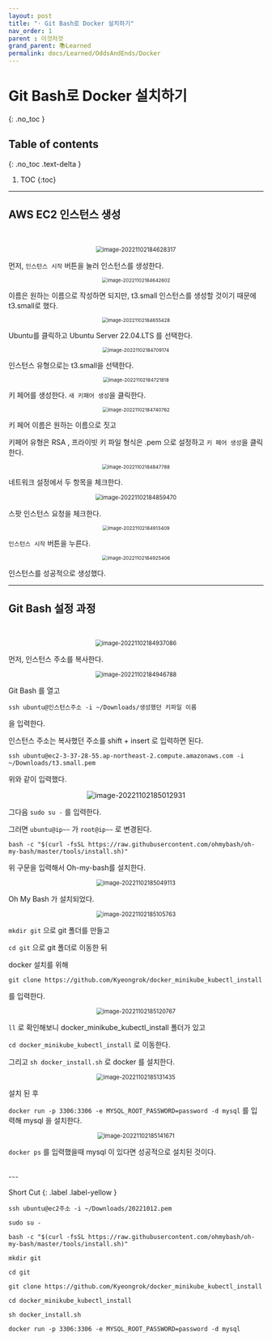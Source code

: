 ```yaml
---
layout: post
title: "· Git Bash로 Docker 설치하기"
nav_order: 1
parent : 이것저것
grand_parent: 📚Learned
permalink: docs/Learned/OddsAndEnds/Docker
---
```


#  Git Bash로 Docker 설치하기
{: .no_toc }

## Table of contents
{: .no_toc .text-delta }

1. TOC
{:toc}

---



## AWS EC2 인스턴스 생성


<br>

<p align="center">
<img src="https://raw.githubusercontent.com/buinq/imageServer/main/img/image-20221102184628317.png" alt="image-20221102184628317" style="zoom:80%;" />
</p>


먼저, `인스턴스 시작` 버튼을 눌러 인스턴스를 생성한다.


<p align="center">

<img src="https://raw.githubusercontent.com/buinq/imageServer/main/img/image-20221102184642602.png" alt="image-20221102184642602" style="zoom: 67%;" />
</p>


이름은 원하는 이름으로 작성하면 되지만, t3.small 인스턴스를 생성할 것이기 때문에 t3.small로 했다.


<p align="center">
<img src="https://raw.githubusercontent.com/buinq/imageServer/main/img/image-20221102184655428.png" alt="image-20221102184655428" style="zoom:67%;" />
</p>


Ubuntu를 클릭하고 Ubuntu Server 22.04.LTS 를 선택한다.


<p align="center">
<img src="https://raw.githubusercontent.com/buinq/imageServer/main/img/image-20221102184709174.png" alt="image-20221102184709174" style="zoom: 67%;" />
</p>


인스턴스 유형으로는 t3.small을 선택한다.


<p align="center">
<img src="https://raw.githubusercontent.com/buinq/imageServer/main/img/image-20221102184721818.png" alt="image-20221102184721818" style="zoom:67%;" />
</p>


키 페어를 생성한다. `새 키패어 생성`을 클릭한다.


<p align="center">
<img src="https://raw.githubusercontent.com/buinq/imageServer/main/img/image-20221102184740762.png" alt="image-20221102184740762" style="zoom: 67%;" />
</p>


키 페어 이름은 원하는 이름으로 짓고



키페어 유형은 RSA , 프라이빗 키 파일 형식은 .pem 으로 설정하고 `키 페어 생성`을 클릭한다.


<p align="center">
<img src="https://raw.githubusercontent.com/buinq/imageServer/main/img/image-20221102184847788.png" alt="image-20221102184847788" style="zoom:67%;" />
</p>


네트워크 설정에서 두 항목을 체크한다.


<p align="center">
<img src="https://raw.githubusercontent.com/buinq/imageServer/main/img/image-20221102184859470.png" alt="image-20221102184859470" style="zoom:80%;" />
</p>


스팟 인스턴스 요청을 체크한다.


<p align="center">
<img src="https://raw.githubusercontent.com/buinq/imageServer/main/img/image-20221102184913409.png" alt="image-20221102184913409" style="zoom:67%;" />
</p>


`인스턴스 시작` 버튼을 누른다.


<p align="center">
<img src="https://raw.githubusercontent.com/buinq/imageServer/main/img/image-20221102184925406.png" alt="image-20221102184925406" style="zoom:67%;" />
</p>


인스턴스를 성공적으로 생성했다.



------

## Git Bash 설정 과정

<br>

<p align="center">
<img src="https://raw.githubusercontent.com/buinq/imageServer/main/img/image-20221102184937086.png" alt="image-20221102184937086" style="zoom:80%;" />
</p>


먼저, 인스턴스 주소를 복사한다.


<p align="center">
<img src="https://raw.githubusercontent.com/buinq/imageServer/main/img/image-20221102184946788.png" alt="image-20221102184946788" style="zoom:80%;" />
</p>


Git Bash 를 열고



```
ssh ubuntu@인스턴스주소 -i ~/Downloads/생성했던 키파일 이름
```



을 입력한다.



인스턴스 주소는 복사했던 주소를 shift + insert 로 입력하면 된다.



```
ssh ubuntu@ec2-3-37-28-55.ap-northeast-2.compute.amazonaws.com -i ~/Downloads/t3.small.pem
```



위와 같이 입력했다.

<p align="center">
<img src="https://raw.githubusercontent.com/buinq/imageServer/main/img/image-20221102185012931.png" alt="image-20221102185012931"  />
</p>

그다음 `sudo su -` 를 입력한다.



그러면 `ubuntu@ip~~` 가 `root@ip~~` 로 변경된다.



```
bash -c "$(curl -fsSL https://raw.githubusercontent.com/ohmybash/oh-my-bash/master/tools/install.sh)"
```



위 구문을 입력해서 Oh-my-bash를 설치한다.


<p align="center">
<img src="https://raw.githubusercontent.com/buinq/imageServer/main/img/image-20221102185049113.png" alt="image-20221102185049113" style="zoom: 80%;" />
</p>


Oh My Bash 가 설치되었다.


<p align="center">
<img src="https://raw.githubusercontent.com/buinq/imageServer/main/img/image-20221102185105763.png" alt="image-20221102185105763" style="zoom:80%;" />
</p>

`mkdir git` 으로 git 폴더를 만들고



`cd git` 으로 git 폴더로 이동한 뒤



docker 설치를 위해



```
git clone https://github.com/Kyeongrok/docker_minikube_kubectl_install
```



를 입력한다.


<p align="center">
<img src="https://raw.githubusercontent.com/buinq/imageServer/main/img/image-20221102185120767.png" alt="image-20221102185120767" style="zoom:80%;" />
</p>

`ll` 로 확인해보니 docker_minikube_kubectl_install 폴더가 있고



`cd docker_minikube_kubectl_install` 로 이동한다.



그리고 `sh docker_install.sh` 로 docker 를 설치한다.


<p align="center">
<img src="https://raw.githubusercontent.com/buinq/imageServer/main/img/image-20221102185131435.png" alt="image-20221102185131435" style="zoom:80%;" />
</p>

설치 된 후



`docker run -p 3306:3306 -e MYSQL_ROOT_PASSWORD=password -d mysql` 를 입력해 mysql 을 설치한다.


<p align="center">
<img src="https://raw.githubusercontent.com/buinq/imageServer/main/img/image-20221102185141671.png" alt="image-20221102185141671" style="zoom:80%;" />
</p>


`docker ps` 를 입력했을때 mysql 이 있다면 성공적으로 설치된 것이다.

<br>
---
<br>

Short Cut
{: .label .label-yellow }

```
ssh ubuntu@ec2주소 -i ~/Downloads/20221012.pem

sudo su -

bash -c "$(curl -fsSL https://raw.githubusercontent.com/ohmybash/oh-my-bash/master/tools/install.sh)"

mkdir git

cd git

git clone https://github.com/Kyeongrok/docker_minikube_kubectl_install

cd docker_minikube_kubectl_install

sh docker_install.sh

docker run -p 3306:3306 -e MYSQL_ROOT_PASSWORD=password -d mysql

```




